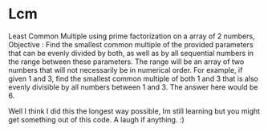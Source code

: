 # Lcm
Least Common Multiple using prime factorization on a array of 2 numbers,  Objective : Find the smallest common multiple of the provided parameters that can be evenly divided by both, as well as by all sequential numbers in the range between these parameters. The range will be an array of two numbers that will not necessarily be in numerical order.  For example, if given 1 and 3, find the smallest common multiple of both 1 and 3 that  is also evenly divisible by all numbers between 1 and 3. The answer here would be 6.

Well I think I did this the longest way possible, Im still learning but you might get something out of this code. A laugh if anything. :)
